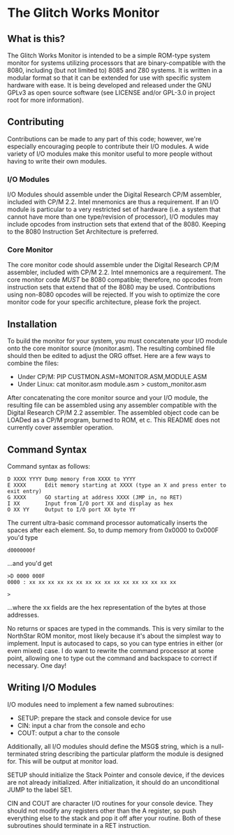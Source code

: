 The Glitch Works Monitor
========================

What is this?
-------------

The Glitch Works Monitor is intended to be a simple ROM-type system monitor for systems utilizing processors that are binary-compatible with the 8080, including (but not limited to) 8085 and Z80 systems. It is written in a modular format so that it can be extended for use with specific system hardware with ease. It is being developed and released under the GNU GPLv3 as open source software (see LICENSE and/or GPL-3.0 in project root for more information).

Contributing
------------

Contributions can be made to any part of this code; however, we're especially encouraging people to contribute their I/O modules. A wide variety of I/O modules make this monitor useful to more people without having to write their own modules.

### I/O Modules

I/O Modules should assemble under the Digital Research CP/M assembler, included with CP/M 2.2. Intel mnemonics are thus a requirement. If an I/O module is particular to a very restricted set of hardware (i.e. a system that cannot have more than one type/revision of processor), I/O modules may include opcodes from instruction sets that extend that of the 8080. Keeping to the 8080 Instruction Set Architecture is preferred.

### Core Monitor

The core monitor code should assemble under the Digital Research CP/M assembler, included with CP/M 2.2. Intel mnemonics are a requirement. The core monitor code *MUST* be 8080 compatible; therefore, no opcodes from instruction sets that extend that of the 8080 may be used. Contributions using non-8080 opcodes will be rejected. If you wish to optimize the core monitor code for your specific architecture, please fork the project.

Installation
------------

To build the monitor for your system, you must concatenate your I/O module onto the core monitor source (monitor.asm). The resulting combined file should then be edited to adjust the ORG offset. Here are a few ways to combine the files:

* Under CP/M: PIP CUSTMON.ASM=MONITOR.ASM,MODULE.ASM
* Under Linux: cat monitor.asm module.asm > custom_monitor.asm

After concatenating the core monitor source and your I/O module, the resulting file can be assembled using any assembler compatible with the Digital Research CP/M 2.2 assembler. The assembled object code can be LOADed as a CP/M program, burned to ROM, et c. This README does not currently cover assembler operation.

Command Syntax
--------------

Command syntax as follows:

	D XXXX YYYY	Dump memory from XXXX to YYYY
	E XXXX		Edit memory starting at XXXX (type an X and press enter to exit entry)
	G XXXX		GO starting at address XXXX (JMP in, no RET)
	I XX		Input from I/O port XX and display as hex
	O XX YY		Output to I/O port XX byte YY

The current ultra-basic command processor automatically inserts the spaces after each element.
So, to dump memory from 0x0000 to 0x000F you'd type

	d0000000f

...and you'd get

	>D 0000 000F
	0000 : xx xx xx xx xx xx xx xx xx xx xx xx xx xx xx xx
	
	>

...where the xx fields are the hex representation of the bytes at those addresses.

No returns or spaces are typed in the commands. This is very similar to the NorthStar ROM monitor,
most likely because it's about the simplest way to implement. Input is autocased to caps, so you can
type entries in either (or even mixed) case. I do want to rewrite the command processor at some point,
allowing one to type out the command and backspace to correct if necessary. One day!

Writing I/O Modules
-------------------

I/O modules need to implement a few named subroutines:

* SETUP: prepare the stack and console device for use
* CIN: input a char from the console and echo
* COUT: output a char to the console

Additionally, all I/O modules should define the MSG$ string, which is a null-terminated string describing the particular platform the module is designed for. This will be output at monitor load.

SETUP should initialize the Stack Pointer and console device, if the devices are not already initialized. After initialization, it should do an unconditional JUMP to the label SE1.

CIN and COUT are character I/O routines for your console device. They should not modify any registers other than the A register, so push everything else to the stack and pop it off after your routine. Both of these subroutines should terminate in a RET instruction.
